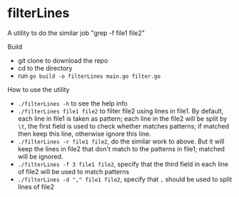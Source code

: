 # filterLines
A utility to do the similar job "grep -f file1 file2"

Build

- git clone to download the repo
- cd to the directory
- run `go build -o filterLines main.go filter.go`

How to use the utility

- `./filterLines -h` to see the help info
- `./filterLines file1 file2` to filter file2 using lines in file1. By default, each line in file1 is taken as pattern; each line in the file2 will be split by `\t`, the first field is used to check whether matches patterns; if matched then keep this line, otherwise ignore this line.
- `./filterLines -r file1 file2`, do the similar work to above. But it will keep the lines in file2 that don't match to the patterns in file1; matched will be ignored.
- `./filterLines -f 3 file1 file2`, specify that the third field in each line of file2 will be used to match patterns
- `./filterLines -d "," file1 file2`, specify that `,` should be used to split lines of file2
